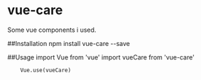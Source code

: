 # vue-care
Some vue components i used.

##Installation
npm install vue-care --save

##Usage
		import Vue from 'vue'
		import vueCare from 'vue-care'

		Vue.use(vueCare)

